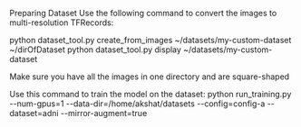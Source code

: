 Preparing Dataset
Use the following command to convert the images to multi-resolution TFRecords:


python dataset_tool.py create_from_images ~/datasets/my-custom-dataset ~/dirOfDataset
python dataset_tool.py display ~/datasets/my-custom-dataset


Make sure you have all the images in one directory and are square-shaped


Use this command to train the model on the dataset:
python run_training.py --num-gpus=1 --data-dir=/home/akshat/datasets --config=config-a --dataset=adni --mirror-augment=true

